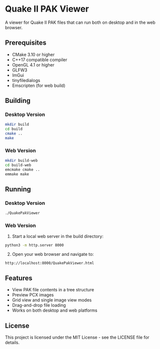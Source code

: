# Quake II PAK Viewer

A viewer for Quake II PAK files that can run both on desktop and in the web browser.

## Prerequisites

- CMake 3.10 or higher
- C++17 compatible compiler
- OpenGL 4.1 or higher
- GLFW3
- ImGui
- tinyfiledialogs
- Emscripten (for web build)

## Building

### Desktop Version

```bash
mkdir build
cd build
cmake ..
make
```

### Web Version

```bash
mkdir build-web
cd build-web
emcmake cmake ..
emmake make
```

## Running

### Desktop Version

```bash
./QuakePakViewer
```

### Web Version

1. Start a local web server in the build directory:

```bash
python3 -m http.server 8000
```

2. Open your web browser and navigate to:

```
http://localhost:8000/QuakePakViewer.html
```

## Features

- View PAK file contents in a tree structure
- Preview PCX images
- Grid view and single image view modes
- Drag-and-drop file loading
- Works on both desktop and web platforms

## License

This project is licensed under the MIT License - see the LICENSE file for details.
